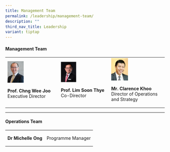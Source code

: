 ```yaml
---
title: Management Team
permalink: /leadership/management-team/
description: ""
third_nav_title: Leadership
variant: tiptap
---
```

<h4>Management Team</h4><p></p><table><tbody><tr><td rowspan="1" colspan="1"><div class="isomer-image-wrapper"><img style="width: 33%;" height="auto" width="100%" src="/images/Leaders/prof chng wee joo.png"></div><p><strong>Prof. Chng Wee Joo</strong><br>Executive Director</p></td><td rowspan="1" colspan="1"><div class="isomer-image-wrapper"><img style="width: 33%;" height="auto" width="100%" src="/images/Leaders/prof lim soon thye.png"></div><p><strong>Prof. Lim Soon Thye</strong><br>Co-Director</p></td><td rowspan="1" colspan="1"><div class="isomer-image-wrapper"><img style="width: 33%;" height="auto" width="100%" src="/images/Leaders/mr-clarence-khoo.png"></div><p><strong>Mr. Clarence Khoo</strong><br>Director of Operations and Strategy</p></td></tr></tbody></table><p></p><hr><h4>Operations Team</h4><table><tbody><tr><td rowspan="1" colspan="1"><p><strong>Dr Michelle Ong</strong></p></td><td rowspan="1" colspan="1"><p>Programme Manager</p></td></tr></tbody></table><p></p>